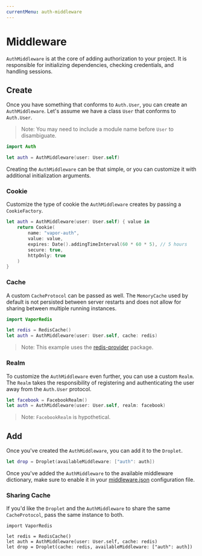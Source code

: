 ```yaml
---
currentMenu: auth-middleware
---
```


# Middleware

`AuthMiddleware` is at the core of adding authorization to your project. It is responsible for initializing dependencies, checking credentials, and handling sessions.

## Create

Once you have something that conforms to `Auth.User`, you can create an `AuthMiddleware`. Let's assume we have a class `User` that conforms to `Auth.User`.

> Note: You may need to include a module name before `User` to disambiguate. 

```swift
import Auth

let auth = AuthMiddleware(user: User.self)
```

Creating the `AuthMiddleware` can be that simple, or you can customize it with additional initialization arguments.

### Cookie

Customize the type of cookie the `AuthMiddleware` creates by passing a `CookieFactory`.

```swift
let auth = AuthMiddleware(user: User.self) { value in
	return Cookie(
		name: "vapor-auth",
		value: value,
		expires: Date().addingTimeInterval(60 * 60 * 5), // 5 hours
		secure: true,
		httpOnly: true
	)
}
```

### Cache

A custom `CacheProtocol` can be passed as well. The `MemoryCache` used by default is not persisted between server restarts and does not allow for sharing between multiple running instances.

```swift
import VaporRedis

let redis = RedisCache()
let auth = AuthMiddleware(user: User.self, cache: redis)
```

> Note: This example uses the [redis-provider](https://github.com/vapor/redis-provider) package.

### Realm

To customize the `AuthMiddleware` even further, you can use a custom `Realm`. The `Realm` takes the responsibility of registering and authenticating the user away from the `Auth.User` protocol. 

```swift
let facebook = FacebookRealm()
let auth = AuthMiddleware(user: User.self, realm: facebook)
```

> Note: `FacebookRealm` is hypothetical.

## Add

Once you've created the `AuthMiddleware`, you can add it to the `Droplet`.

```swift
let drop = Droplet(availableMiddleware: ["auth": auth])
```

Once you've added the `AuthMiddleware` to the available middleware dictionary, make sure to enable it in your [middleware.json](../guide/middleware.md) configuration file.

### Sharing Cache

If you'd like the `Droplet` and the `AuthMiddleware` to share the same `CacheProtocol`, pass the same instance to both.

```
import VaporRedis

let redis = RedisCache()
let auth = AuthMiddleware(user: User.self, cache: redis)
let drop = Droplet(cache: redis, availableMiddleware: ["auth": auth])
```
